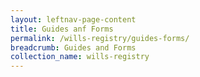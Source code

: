 ```yaml
---
layout: leftnav-page-content
title: Guides anf Forms
permalink: /wills-registry/guides-forms/
breadcrumb: Guides and Forms
collection_name: wills-registry
---
```



